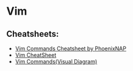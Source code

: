 # Vim

## Cheatsheets:

- [Vim Commands Cheatsheet by PhoenixNAP](./Vim%20commands%20cheat%20sheet%20by%20PhoenixNAP.pdf)
- [Vim CheatSheet](./vim-cheatsheet.pdf)
- [Vim Commands(Visual Diagram)](./vim-diagram.png)
